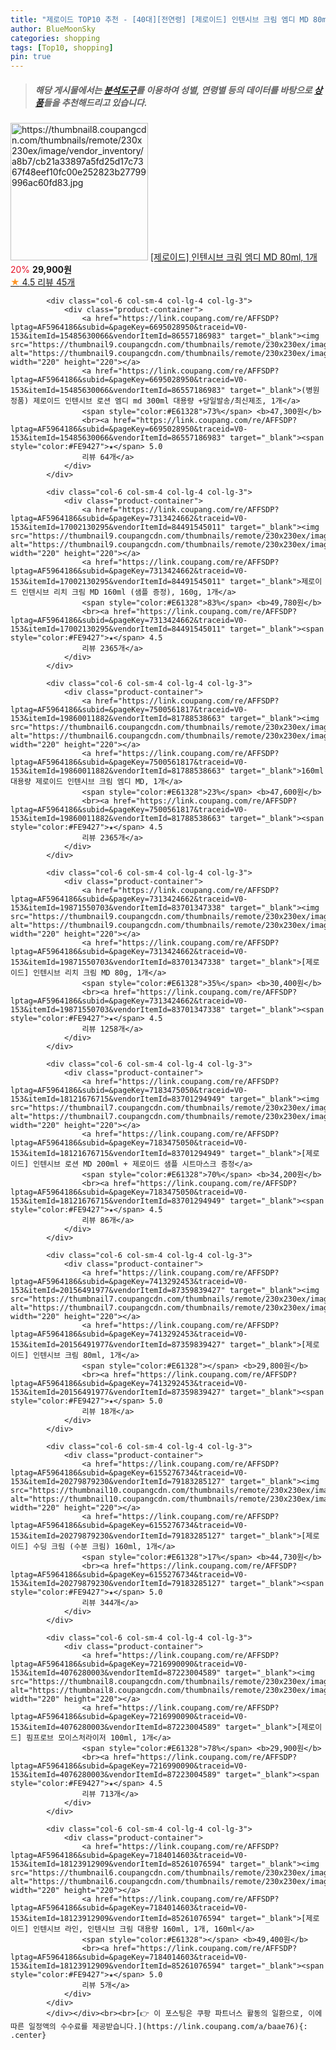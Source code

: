```yaml
---
title: "제로이드 TOP10 추천 - [40대][전연령] [제로이드] 인텐시브 크림 엠디 MD 80ml, 1개"
author: BlueMoonSky
categories: shopping
tags: [Top10, shopping]
pin: true
---
```


> ##### 해당 게시물에서는 [**분석도구**](https://itemscout.io/)를 이용하여 **성별**, **연령별** 등의 데이터를 바탕으로 [**상품**](https://link.coupang.com/a/baae76)들을 추천해드리고 있습니다.
<div class="container"><div class="row">
            <div class="col-6 col-sm-4 col-lg-4 col-lg-3">
                <div class="product-container">
                    <a href="https://link.coupang.com/re/AFFSDP?lptag=AF5964186&subid=&pageKey=7500561817&traceid=V0-153&itemId=20157549913&vendorItemId=86739775999" target="_blank"><img src="https://thumbnail8.coupangcdn.com/thumbnails/remote/230x230ex/image/vendor_inventory/a8b7/cb21a33897a5fd25d17c7367f48eef10fc00e252823b27799996ac60fd83.jpg" alt="https://thumbnail8.coupangcdn.com/thumbnails/remote/230x230ex/image/vendor_inventory/a8b7/cb21a33897a5fd25d17c7367f48eef10fc00e252823b27799996ac60fd83.jpg" width="220" height="220"></a>
                    <a href="https://link.coupang.com/re/AFFSDP?lptag=AF5964186&subid=&pageKey=7500561817&traceid=V0-153&itemId=20157549913&vendorItemId=86739775999" target="_blank">[제로이드] 인텐시브 크림 엠디 MD 80ml, 1개</a>
                    <span style="color:#E61328">20%</span> <b>29,900원</b>
                    <br><a href="https://link.coupang.com/re/AFFSDP?lptag=AF5964186&subid=&pageKey=7500561817&traceid=V0-153&itemId=20157549913&vendorItemId=86739775999" target="_blank"><span style="color:#FE9427">★</span> 4.5
                    리뷰 45개</a>
                </div>
            </div>
            
            <div class="col-6 col-sm-4 col-lg-4 col-lg-3">
                <div class="product-container">
                    <a href="https://link.coupang.com/re/AFFSDP?lptag=AF5964186&subid=&pageKey=6695028950&traceid=V0-153&itemId=15485630066&vendorItemId=86557186983" target="_blank"><img src="https://thumbnail9.coupangcdn.com/thumbnails/remote/230x230ex/image/vendor_inventory/e83d/0c8714373ccf1226ba51c02112d553a0fec1dd0fef2578e00f4bcc695684.jpg" alt="https://thumbnail9.coupangcdn.com/thumbnails/remote/230x230ex/image/vendor_inventory/e83d/0c8714373ccf1226ba51c02112d553a0fec1dd0fef2578e00f4bcc695684.jpg" width="220" height="220"></a>
                    <a href="https://link.coupang.com/re/AFFSDP?lptag=AF5964186&subid=&pageKey=6695028950&traceid=V0-153&itemId=15485630066&vendorItemId=86557186983" target="_blank">(병원정품) 제로이드 인텐시브 로션 엠디 md 300ml 대용량 +당일발송/최신제조, 1개</a>
                    <span style="color:#E61328">73%</span> <b>47,300원</b>
                    <br><a href="https://link.coupang.com/re/AFFSDP?lptag=AF5964186&subid=&pageKey=6695028950&traceid=V0-153&itemId=15485630066&vendorItemId=86557186983" target="_blank"><span style="color:#FE9427">★</span> 5.0
                    리뷰 64개</a>
                </div>
            </div>
            
            <div class="col-6 col-sm-4 col-lg-4 col-lg-3">
                <div class="product-container">
                    <a href="https://link.coupang.com/re/AFFSDP?lptag=AF5964186&subid=&pageKey=7313424662&traceid=V0-153&itemId=17002130295&vendorItemId=84491545011" target="_blank"><img src="https://thumbnail9.coupangcdn.com/thumbnails/remote/230x230ex/image/vendor_inventory/12a8/273cda0e1617e3a9a4e37000dc072d1aff6352bca5fcf425157b33f5817d.PNG" alt="https://thumbnail9.coupangcdn.com/thumbnails/remote/230x230ex/image/vendor_inventory/12a8/273cda0e1617e3a9a4e37000dc072d1aff6352bca5fcf425157b33f5817d.PNG" width="220" height="220"></a>
                    <a href="https://link.coupang.com/re/AFFSDP?lptag=AF5964186&subid=&pageKey=7313424662&traceid=V0-153&itemId=17002130295&vendorItemId=84491545011" target="_blank">제로이드 인텐시브 리치 크림 MD 160ml (샘플 증정), 160g, 1개</a>
                    <span style="color:#E61328">83%</span> <b>49,780원</b>
                    <br><a href="https://link.coupang.com/re/AFFSDP?lptag=AF5964186&subid=&pageKey=7313424662&traceid=V0-153&itemId=17002130295&vendorItemId=84491545011" target="_blank"><span style="color:#FE9427">★</span> 4.5
                    리뷰 2365개</a>
                </div>
            </div>
            
            <div class="col-6 col-sm-4 col-lg-4 col-lg-3">
                <div class="product-container">
                    <a href="https://link.coupang.com/re/AFFSDP?lptag=AF5964186&subid=&pageKey=7500561817&traceid=V0-153&itemId=19860011882&vendorItemId=81788538663" target="_blank"><img src="https://thumbnail6.coupangcdn.com/thumbnails/remote/230x230ex/image/vendor_inventory/cc55/74813d65b1c5fbf422278d015492e30dbb7aed714e563b31a0c7e6201285.jpg" alt="https://thumbnail6.coupangcdn.com/thumbnails/remote/230x230ex/image/vendor_inventory/cc55/74813d65b1c5fbf422278d015492e30dbb7aed714e563b31a0c7e6201285.jpg" width="220" height="220"></a>
                    <a href="https://link.coupang.com/re/AFFSDP?lptag=AF5964186&subid=&pageKey=7500561817&traceid=V0-153&itemId=19860011882&vendorItemId=81788538663" target="_blank">160ml 대용량 제로이드 인텐시브 크림 엠디 MD, 1개</a>
                    <span style="color:#E61328">23%</span> <b>47,600원</b>
                    <br><a href="https://link.coupang.com/re/AFFSDP?lptag=AF5964186&subid=&pageKey=7500561817&traceid=V0-153&itemId=19860011882&vendorItemId=81788538663" target="_blank"><span style="color:#FE9427">★</span> 4.5
                    리뷰 2365개</a>
                </div>
            </div>
            
            <div class="col-6 col-sm-4 col-lg-4 col-lg-3">
                <div class="product-container">
                    <a href="https://link.coupang.com/re/AFFSDP?lptag=AF5964186&subid=&pageKey=7313424662&traceid=V0-153&itemId=19871550703&vendorItemId=83701347338" target="_blank"><img src="https://thumbnail9.coupangcdn.com/thumbnails/remote/230x230ex/image/vendor_inventory/9a6d/d9b0790843616022526b17734fda1d84973fde722b17b9db9bdf24cade0b.jpg" alt="https://thumbnail9.coupangcdn.com/thumbnails/remote/230x230ex/image/vendor_inventory/9a6d/d9b0790843616022526b17734fda1d84973fde722b17b9db9bdf24cade0b.jpg" width="220" height="220"></a>
                    <a href="https://link.coupang.com/re/AFFSDP?lptag=AF5964186&subid=&pageKey=7313424662&traceid=V0-153&itemId=19871550703&vendorItemId=83701347338" target="_blank">[제로이드] 인텐시브 리치 크림 MD 80g, 1개</a>
                    <span style="color:#E61328">35%</span> <b>30,400원</b>
                    <br><a href="https://link.coupang.com/re/AFFSDP?lptag=AF5964186&subid=&pageKey=7313424662&traceid=V0-153&itemId=19871550703&vendorItemId=83701347338" target="_blank"><span style="color:#FE9427">★</span> 4.5
                    리뷰 1258개</a>
                </div>
            </div>
            
            <div class="col-6 col-sm-4 col-lg-4 col-lg-3">
                <div class="product-container">
                    <a href="https://link.coupang.com/re/AFFSDP?lptag=AF5964186&subid=&pageKey=7183475050&traceid=V0-153&itemId=18121676715&vendorItemId=83701294949" target="_blank"><img src="https://thumbnail7.coupangcdn.com/thumbnails/remote/230x230ex/image/vendor_inventory/0f64/2dbcd92c5b233b81afcc5fc7ebaaf0b72e171f58c34841357f5c3341457b.jpg" alt="https://thumbnail7.coupangcdn.com/thumbnails/remote/230x230ex/image/vendor_inventory/0f64/2dbcd92c5b233b81afcc5fc7ebaaf0b72e171f58c34841357f5c3341457b.jpg" width="220" height="220"></a>
                    <a href="https://link.coupang.com/re/AFFSDP?lptag=AF5964186&subid=&pageKey=7183475050&traceid=V0-153&itemId=18121676715&vendorItemId=83701294949" target="_blank">[제로이드] 인텐시브 로션 MD 200ml + 제로이드 샘플 시트마스크 증정</a>
                    <span style="color:#E61328">70%</span> <b>34,200원</b>
                    <br><a href="https://link.coupang.com/re/AFFSDP?lptag=AF5964186&subid=&pageKey=7183475050&traceid=V0-153&itemId=18121676715&vendorItemId=83701294949" target="_blank"><span style="color:#FE9427">★</span> 4.5
                    리뷰 86개</a>
                </div>
            </div>
            
            <div class="col-6 col-sm-4 col-lg-4 col-lg-3">
                <div class="product-container">
                    <a href="https://link.coupang.com/re/AFFSDP?lptag=AF5964186&subid=&pageKey=7413292453&traceid=V0-153&itemId=20156491977&vendorItemId=87359839427" target="_blank"><img src="https://thumbnail7.coupangcdn.com/thumbnails/remote/230x230ex/image/vendor_inventory/937e/9b30eeeb361b29033a269ab88e19b2aba8313dbc18ce46e2bdb8de536942.JPG" alt="https://thumbnail7.coupangcdn.com/thumbnails/remote/230x230ex/image/vendor_inventory/937e/9b30eeeb361b29033a269ab88e19b2aba8313dbc18ce46e2bdb8de536942.JPG" width="220" height="220"></a>
                    <a href="https://link.coupang.com/re/AFFSDP?lptag=AF5964186&subid=&pageKey=7413292453&traceid=V0-153&itemId=20156491977&vendorItemId=87359839427" target="_blank">[제로이드] 인텐시브 크림 80ml, 1개</a>
                    <span style="color:#E61328"></span> <b>29,800원</b>
                    <br><a href="https://link.coupang.com/re/AFFSDP?lptag=AF5964186&subid=&pageKey=7413292453&traceid=V0-153&itemId=20156491977&vendorItemId=87359839427" target="_blank"><span style="color:#FE9427">★</span> 5.0
                    리뷰 18개</a>
                </div>
            </div>
            
            <div class="col-6 col-sm-4 col-lg-4 col-lg-3">
                <div class="product-container">
                    <a href="https://link.coupang.com/re/AFFSDP?lptag=AF5964186&subid=&pageKey=6155276734&traceid=V0-153&itemId=20279879230&vendorItemId=79183285127" target="_blank"><img src="https://thumbnail10.coupangcdn.com/thumbnails/remote/230x230ex/image/vendor_inventory/d5f4/5abee2725b19c6ca32a772b72a46836dd799cf20386a9fd34139482e06e6.jpeg" alt="https://thumbnail10.coupangcdn.com/thumbnails/remote/230x230ex/image/vendor_inventory/d5f4/5abee2725b19c6ca32a772b72a46836dd799cf20386a9fd34139482e06e6.jpeg" width="220" height="220"></a>
                    <a href="https://link.coupang.com/re/AFFSDP?lptag=AF5964186&subid=&pageKey=6155276734&traceid=V0-153&itemId=20279879230&vendorItemId=79183285127" target="_blank">[제로이드] 수딩 크림 (수분 크림) 160ml, 1개</a>
                    <span style="color:#E61328">17%</span> <b>44,730원</b>
                    <br><a href="https://link.coupang.com/re/AFFSDP?lptag=AF5964186&subid=&pageKey=6155276734&traceid=V0-153&itemId=20279879230&vendorItemId=79183285127" target="_blank"><span style="color:#FE9427">★</span> 5.0
                    리뷰 344개</a>
                </div>
            </div>
            
            <div class="col-6 col-sm-4 col-lg-4 col-lg-3">
                <div class="product-container">
                    <a href="https://link.coupang.com/re/AFFSDP?lptag=AF5964186&subid=&pageKey=7216990090&traceid=V0-153&itemId=4076280003&vendorItemId=87223004589" target="_blank"><img src="https://thumbnail8.coupangcdn.com/thumbnails/remote/230x230ex/image/vendor_inventory/0cbe/81df109c53498fcac27c577b1aab70e93c96ac647069cddeb8b22ab4db2a.jpeg" alt="https://thumbnail8.coupangcdn.com/thumbnails/remote/230x230ex/image/vendor_inventory/0cbe/81df109c53498fcac27c577b1aab70e93c96ac647069cddeb8b22ab4db2a.jpeg" width="220" height="220"></a>
                    <a href="https://link.coupang.com/re/AFFSDP?lptag=AF5964186&subid=&pageKey=7216990090&traceid=V0-153&itemId=4076280003&vendorItemId=87223004589" target="_blank">[제로이드] 핌프로브 모이스처라이저 100ml, 1개</a>
                    <span style="color:#E61328">78%</span> <b>29,900원</b>
                    <br><a href="https://link.coupang.com/re/AFFSDP?lptag=AF5964186&subid=&pageKey=7216990090&traceid=V0-153&itemId=4076280003&vendorItemId=87223004589" target="_blank"><span style="color:#FE9427">★</span> 4.5
                    리뷰 713개</a>
                </div>
            </div>
            
            <div class="col-6 col-sm-4 col-lg-4 col-lg-3">
                <div class="product-container">
                    <a href="https://link.coupang.com/re/AFFSDP?lptag=AF5964186&subid=&pageKey=7184014603&traceid=V0-153&itemId=18123912909&vendorItemId=85261076594" target="_blank"><img src="https://thumbnail6.coupangcdn.com/thumbnails/remote/230x230ex/image/vendor_inventory/65ad/e482c84f7688d9c9702b22f0ae11442aa281aba5e110708c48bb9822223b.png" alt="https://thumbnail6.coupangcdn.com/thumbnails/remote/230x230ex/image/vendor_inventory/65ad/e482c84f7688d9c9702b22f0ae11442aa281aba5e110708c48bb9822223b.png" width="220" height="220"></a>
                    <a href="https://link.coupang.com/re/AFFSDP?lptag=AF5964186&subid=&pageKey=7184014603&traceid=V0-153&itemId=18123912909&vendorItemId=85261076594" target="_blank">[제로이드] 인텐시브 라인, 인텐시브 크림 대용량 160ml, 1개, 160ml</a>
                    <span style="color:#E61328"></span> <b>49,400원</b>
                    <br><a href="https://link.coupang.com/re/AFFSDP?lptag=AF5964186&subid=&pageKey=7184014603&traceid=V0-153&itemId=18123912909&vendorItemId=85261076594" target="_blank"><span style="color:#FE9427">★</span> 5.0
                    리뷰 5개</a>
                </div>
            </div>
            </div></div><br><br>[👉 이 포스팅은 쿠팡 파트너스 활동의 일환으로, 이에 따른 일정액의 수수료를 제공받습니다.](https://link.coupang.com/a/baae76){: .center}
